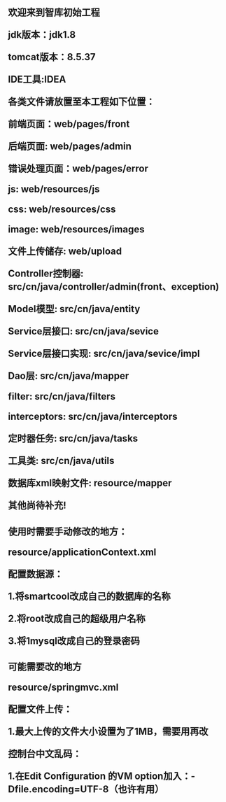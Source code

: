 <h2>欢迎来到智库初始工程
<p></p>
jdk版本：jdk1.8
<p></p>
tomcat版本：8.5.37
<p></p>
IDE工具:IDEA
<p></p>
各类文件请放置至本工程如下位置：
<p></p>
前端页面：web/pages/front
<p></p>
后端页面: web/pages/admin
<p></p>
错误处理页面：web/pages/error
<p></p>
js: web/resources/js
<p></p>
css: web/resources/css
<p></p>
image: web/resources/images
<p></p>
文件上传储存: web/upload
<p></p>
Controller控制器: src/cn/java/controller/admin(front、exception)
<p></p>
Model模型: src/cn/java/entity
<p></p>
Service层接口: src/cn/java/sevice
<p></p>
Service层接口实现: src/cn/java/sevice/impl
<p></p>
Dao层: src/cn/java/mapper
<p></p>
filter: src/cn/java/filters
<p></p>
interceptors: src/cn/java/interceptors
<p></p>
定时器任务: src/cn/java/tasks
<p></p>
工具类: src/cn/java/utils
<p></p>
数据库xml映射文件: resource/mapper
<p></p>
其他尚待补充!
<p></p>

<h2>使用时需要手动修改的地方：
<p></p>
resource/applicationContext.xml
<p></p>
配置数据源：
<p></p>
1.将smartcool改成自己的数据库的名称
<p></p>
2.将root改成自己的超级用户名称
<p></p>
3.将1mysql改成自己的登录密码
<p></p>

<h2>可能需要改的地方
<p></p>
resource/springmvc.xml
<p></p>
配置文件上传：
<p></p>
1.最大上传的文件大小设置为了1MB，需要用再改
<p></p>
控制台中文乱码：
<p></p>
1.在Edit Configuration 的VM option加入：-Dfile.encoding=UTF-8（也许有用）
<p></p>

